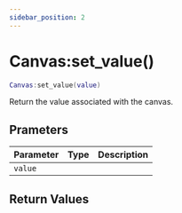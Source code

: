 ```yaml
---
sidebar_position: 2
---
```


# Canvas:set_value()
```lua
Canvas:set_value(value)
```
Return the value associated with the canvas.


## Prameters
|Parameter|Type|Description|
|-|-|-|
|`value`|||


## Return Values
